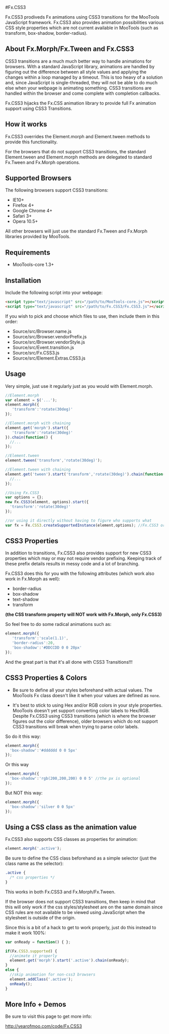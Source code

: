 #Fx.CSS3

Fx.CSS3 prodiveds Fx animations using CSS3 transitions for the MooTools JavaScript framework. Fx.CSS3 also provides animation possibilities various CSS style properties which are not current available in MooTools (such as transform, box-shadow, border-radius).


## About Fx.Morph/Fx.Tween and Fx.CSS3

CSS3 transitions are a much much better way to handle animations for browsers. With a standard JavaScript library, animations are handled by figuring out the difference between all style values and applying the changes within a loop managed by a timeout. This is too heavy of a solution and, since JavaScript is single-threaded, they will not be able to do much else when your webpage is animating something. CSS3 transitions are handled within the browser and come complete with completion callbacks.

Fx.CSS3 hijacks the Fx.CSS animation library to provide full Fx animation support using CSS3 Transitions.


## How it works

Fx.CSS3 overrides the Element.morph and Element.tween methods to provide this functionality.

For the browsers that do not support CSS3 transitions, the standard Element.tween and Element.morph methods are delegated to standard Fx.Tween and Fx.Morph operations.


## Supported Browsers

The following browsers support CSS3 transitions:
- IE10+
- Firefox 4+
- Google Chrome 4+
- Safari 3+
- Opera 10.5+

All other browsers will just use the standard Fx.Tween and Fx.Morph libraries provided by MooTools.


## Requirements

- MooTools-core 1.3+

## Installation

Include the following script into your webpage:

```html
<script type="text/javascript" src="/path/to/MooTools-core.js"></script>
<script type="text/javascript" src="/path/to/Fx.CSS3/Fx.CSS3.js"></script>
```

If you wish to pick and choose which files to use, then include them in this order:

- Source/src/Browser.name.js
- Source/src/Browser.vendorPrefix.js
- Source/src/Browser.vendorStyle.js
- Source/src/Event.transition.js
- Source/src/Fx.CSS3.js
- Source/src/Element.Extras.CSS3.js


## Usage

Very simple, just use it regularly just as you would with Element.morph.

```javascript
//Element.morph
var element = $('...');
element.morph({
   'transform':'rotate(30deg)'
});

//Element.morph with chaining
element.get('morph').start({
   'transform':'rotate(30deg)'
}).chain(function() {
  //...
});

//Element.tween
element.tween('transform','rotate(30deg)');

//Element.tween with chaining
element.get('tween').start('transform','rotate(30deg)').chain(function() {
  //...
});

//Using Fx.CSS3
var options = {};
new Fx.CSS3(element, options).start({
  'transform':'rotate(30deg)'
});

//or using it directly without having to figure who supports what
var fx = Fx.CSS3.createSupportedInstance(element,options); //Fx.CSS3 or Fx.Morph (depending on what the browser supports)
```

## CSS3 Properties

In addition to transitions, Fx.CSS3 also provides support for new CSS3 properties which may or may not require vendor prefixing. Keeping track of these prefix details results in messy code and a lot of branching.

Fx.CSS3 does this for you with the following attributes (which work also work in Fx.Morph as well):
- border-radius
- box-shadow
- text-shadow
- transform

**(the CSS transform property will NOT work with Fx.Morph, only Fx.CSS3)**

So feel free to do some radical animations such as:
```javascript
element.morph({
   'transform':'scale(1.1)',
   'border-radius':20,
   'box-shadow':'#DDCCDD 0 0 20px'
});
```

And the great part is that it's all done with CSS3 Transitions!!!


## CSS3 Properties & Colors

- Be sure to define all your styles beforehand with actual values. The MooTools Fx class doesn't like it when your values are defined as `none`.

- It's best to stick to using Hex and/or RGB colors in your style properties. MooTools doesn't yet support converting color labels to Hex/RGB. Despite Fx.CSS3 using CSS3 transitions (which is where the browser figures out the color difference), older browsers which do not support CSS3 transitions will break when trying to parse color labels.

So do it this way:

```javascript
element.morph({
  'box-shadow':'#dddddd 0 0 5px'
});
```

Or this way

```javascript
element.morph({
  'box-shadow':'rgb(200,200,200) 0 0 5' //the px is optional
});
```

But NOT this way:

```javascript
element.morph({
  'box-shadow':'silver 0 0 5px'
});
```


## Using a CSS class as the animation value

Fx.CSS3 also supports CSS classes as properties for animation:

```javascript
element.morph('.active');
```

Be sure to define the CSS class beforehand as a simple selector (just the class name as the selector):

```css
.active {
  /* css properties */
}
```

This works in both Fx.CSS3 and Fx.Morph/Fx.Tween.

If the browser does not support CSS3 transitions, then keep in mind that this will only work if the css styles/stylesheet are on the same domain since CSS rules are not available to be viewed using JavaScript when the stylesheet is outside of the origin.

Since this is a bit of a hack to get to work properly, just do this instead to make it work 100%:

```javascript
var onReady = function() { };

if(Fx.CSS3.supported) {
  //animate it properly
  element.get('morph').start('.active').chain(onReady);
}
else {
  //skip animation for non-css3 browsers
  element.addClass('.active');
  onReady();
}
```


## More Info + Demos

Be sure to visit this page to get more info:

http://yearofmoo.com/code/Fx.CSS3
